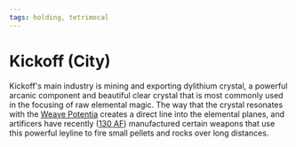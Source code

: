 ```yaml
---
tags: holding, tetrimocal
---
```

# Kickoff (City)
Kickoff's main industry is mining and exporting dylithium crystal, a powerful arcanic component and beautiful clear crystal that is most commonly used in the focusing of raw elemental magic. The way that the crystal resonates with the [Weave Potentia](simplenote://note/6133d992-3642-4b4d-bbb8-2bb9c3abb0e5) creates a direct line into the elemental planes, and artificers have recently ([130 AF](simplenote://note/c2cd3ccd-425a-42ff-bd54-d8863c19813c)) manufactured certain weapons that use this powerful leyline to fire small pellets and rocks over long distances.